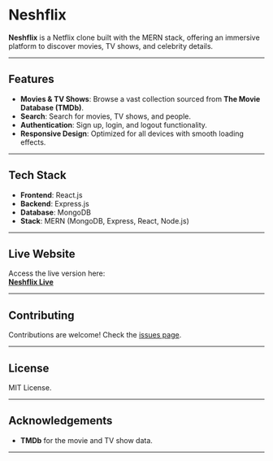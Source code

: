 # Neshflix  

**Neshflix** is a Netflix clone built with the MERN stack, offering an immersive platform to discover movies, TV shows, and celebrity details.  

---

## Features  

- **Movies & TV Shows**: Browse a vast collection sourced from **The Movie Database (TMDb)**.  
- **Search**: Search for movies, TV shows, and people.  
- **Authentication**: Sign up, login, and logout functionality.  
- **Responsive Design**: Optimized for all devices with smooth loading effects.  

---

## Tech Stack  

- **Frontend**: React.js  
- **Backend**: Express.js  
- **Database**: MongoDB  
- **Stack**: MERN (MongoDB, Express, React, Node.js)  

---

## Live Website  

Access the live version here:  
[**Neshflix Live**](https://yourwebsite.com)

---

## Contributing  

Contributions are welcome! Check the [issues page](https://github.com/yourusername/neshflix/issues).  

---

## License  

MIT License.  

---

## Acknowledgements  

- **TMDb** for the movie and TV show data.   

---
